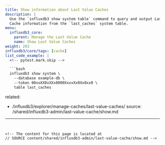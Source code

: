 ```yaml
---
title: Show information about Last Value Caches
description: |
  Use the `influxdb3 show system table` command to query and output Last Value
  Cache information from the `last_caches` system table.
menu:
  influxdb3_core:
    parent: Manage the Last Value Cache
    name: Show Last Value Caches
weight: 203
influxdb3/core/tags: [cache]
list_code_example: |
  <!-- pytest.mark.skip -->

  ```bash
  influxdb3 show system \
    --database example-db \
    --token 00xoXX0xXXx0000XxxxXx0Xx0xx0 \
    table last_caches
  ```
related:
  - /influxdb3/explorer/manage-caches/last-value-caches/
source: /shared/influxdb3-admin/last-value-cache/show.md
---
```


<!-- The content for this page is located at
// SOURCE content/shared/influxdb3-admin/last-value-cache/show.md -->
